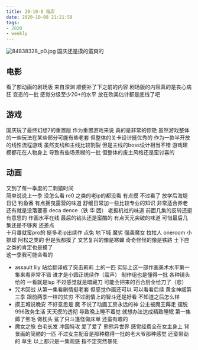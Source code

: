 ```yaml
---
title: 20-10-8 每周
date: 2020-10-08 21:21:59
tags:
- 2020 
- weekly
---
```

![84838328_p0.jpg](https://i.loli.net/2020/10/08/rZbU8wCpkqMoS3E.jpg)
国庆还是摸的蛮爽的
<!-- more-->
## 电影
看了部动画的剧场版 来自深渊 顺便补了下之前的内容 剧场版的内容真的是丧心病狂 变态的一批  感觉分级至少20+的水平 放在欧美估计都是底线了吧

## 游戏
国庆玩了最终幻想7的重置版  作为重置游戏来说 真的是非常的惊艳  虽然游戏整体的一些玩法在某些部分可能有些老套 但整体的关卡设计挺优秀的  作为一款半开放的线性流程游戏  虽然支线和主线比较割裂 但是主线的boss设计相当不错 游戏建模都花在人物身上 导致有些场景糊的一批  但整体的废土风格还是蛮讨喜的

## 动画
又到了每一季度的二刺猿时间<br>
简单说说上一季 没怎么看 re0 之类的老ip的都没看 有点摸 不过看了 放学后海堤日记 钓鱼番 有点摇曳露营的味道 舒缓日常加一些比较专业的知识 非常适合养老<br>
还有就是没落要塞 deca dence（铁 华 团） 老扳机社的味道 前面几集的反转还挺有意思的 作画水平在线 最后的钻头还是蛮酷的 有点天元突破的味道 可惜最后几集还是不够爽 还差点<br>
十月番就蛮pro的 挺多老ip出续作 点兔 地下城 魔劣 强袭魔女 拉拉人 oneroom 小排球 阿松之类的 但是我都摸了 文艺复兴的像是寒蝉 奇奇怪怪的像是铁路 土下座之类的肯定也是摸了<br>
这一季我可能会看的<br>
- assault lily 站给翻译成了突击莉莉 土的一匹 实际上这一部作画美术水平第一集来看非常不错 谁才是小圆正统续作（震声） 制作组也是懂得一批 各种镜头给的 一看就是lsp 不过感觉就是暗藏刀 可能会把来的百合厨全给刀了（悲）
- 咒术回战 从第一集看剧情挺老套 但感觉作画还可以 可以看看后续
黄金神威第三季 跟前两季一样的贫穷 不过剧情上的智斗还是好看 不知道之后怎么样
- 摸王城说晚安 不好意思是 魔 不说了动画工房永远的神 公主被魔王薅走 摆脱996政务生活 天天摸的透彻 导致晚上睡不着觉 就想办法达成精致睡眠 第一集薅了熊毛 做枕头 鲨了只斗篷怪做床单 还蛮有趣的
- 魔女之旅 白毛长发 冲国特攻 爱了爱了
熊熊异世界 感觉经费全在女主身上 背景画的简陋的一匹 不过女主配音是那种稳得一批的老大爷那种感觉 还蛮带劲的 草生
以上都只是一集观感 指不定突然暴死

